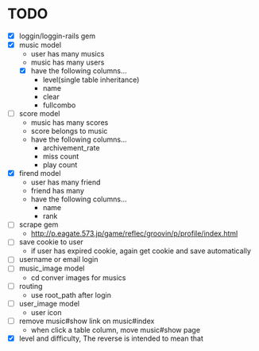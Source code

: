 # TODO

- [x] loggin/loggin-rails gem
- [x] music model
  * user has many musics
  * music has many users
  - [x] have the following columns...
    * level(single table inheritance)
    * name
    * clear
    * fullcombo
- [ ] score model
  * music has many scores
  * score belongs to music
  * have the following columns...
    * archivement_rate
    * miss count
    * play count
- [x] firend model
  * user has many friend
  * friend has many
  * have the following columns...
    * name
    * rank
- [ ] scrape gem
  * http://p.eagate.573.jp/game/reflec/groovin/p/profile/index.html
- [ ] save cookie to user
  * if user has expired cookie, again get cookie and save automatically
- [ ] username or email login
- [ ] music_image model
  * cd conver images for musics
- [ ] routing
  * use root_path after login
- [ ] user_image model
  * user icon
- [ ] remove music#show link on music#index
  * when click a table column, move music#show page
- [x] level and difficulty, The reverse is intended to mean that
